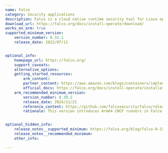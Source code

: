 ```yaml
---
name: Falco
category: Security applications
description: Falco is a cloud native runtime security tool for Linux operating systems.
download_url: https://falco.org/docs/install-operate/download/
works_on_arm: true
supported_minimum_version:
    version_number: 0.32.1
    release_date: 2022/07/11


optional_info:
    homepage_url: https://falco.org/
    support_caveats:
    alternative_options:
    getting_started_resources:
        arm_content:
        partner_content: https://aws.amazon.com/blogs/containers/implementing-runtime-security-in-amazon-eks-using-cncf-falco/
        official_docs: https://falco.org/docs/install-operate/installation/
    arm_recommended_minimum_version:
        version_number: 0.39.2
        release_date: 2024/11/21
        reference_content: https://github.com/falcosecurity/falco/releases/tag/0.39.2
        rationale: This version introduces Arm64 CNCF runners in Falco's CI pipeline, ensuring builds are continuously validated on Arm64. While not a runtime optimization, this version marks Arm64 as a first-class supported platform, improving stability and reliability for Linux Arm64 users.


optional_hidden_info:
    release_notes__supported_minimum: https://falco.org/blog/falco-0-32-1/
    release_notes__recommended_minimum:
    other_info:

---
```

